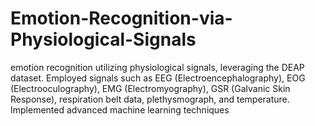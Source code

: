# Emotion-Recognition-via-Physiological-Signals
emotion recognition utilizing physiological signals, leveraging the DEAP dataset. Employed signals such as EEG (Electroencephalography), EOG (Electrooculography), EMG (Electromyography), GSR (Galvanic Skin Response), respiration belt data, plethysmograph, and temperature. Implemented advanced machine learning techniques 
